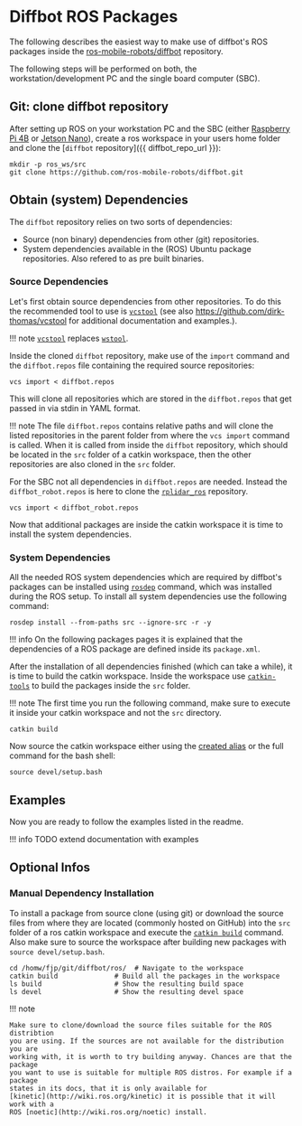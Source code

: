 # Diffbot ROS Packages

The following describes the easiest way to make use of diffbot's ROS packages inside the [ros-mobile-robots/diffbot](https://github.com/ros-mobile-robots/diffbot)
repository.

The following steps will be performed on both, the workstation/development PC and the single board computer (SBC).

## Git: clone diffbot repository

After setting up ROS on your workstation PC and the SBC (either [Raspberry Pi 4B](https://ros-mobile-robots.com/rpi-setup/) or [Jetson Nano](https://ros-mobile-robots.com/jetson-nano-setup/)),
create a ros workspace in your users home folder and clone the [`diffbot` repository]({{ diffbot_repo_url }}):

```
mkdir -p ros_ws/src
git clone https://github.com/ros-mobile-robots/diffbot.git
```

## Obtain (system) Dependencies

The `diffbot` repository relies on two sorts of dependencies:

- Source (non binary) dependencies from other (git) repositories.
- System dependencies available in the (ROS) Ubuntu package repositories. Also refered to as pre built binaries.


### Source Dependencies

Let's first obtain source dependencies from other repositories. 
To do this the recommended tool to use is [`vcstool`](http://wiki.ros.org/vcstool)
(see also https://github.com/dirk-thomas/vcstool for additional documentation and examples.).

!!! note
    [`vcstool`](http://wiki.ros.org/vcstool) replaces [`wstool`](http://wiki.ros.org/wstool).

Inside the cloned `diffbot` repository, 
make use of the `import` command and the `diffbot.repos` file containing the required source repositories:

```
vcs import < diffbot.repos
```

This will clone all repositories which are stored in the `diffbot.repos` that get passed in via stdin in YAML format.

!!! note
    The file `diffbot.repos` contains relative paths and will clone the listed repositories in the parent folder from where
    the `vcs import` command is called. When it is called from inside the `diffbot` repository, which should be located
    in the `src` folder of a catkin workspace, then the other repositories are also cloned in the `src` folder.

For the SBC not all dependencies in `diffbot.repos` are needed.
Instead the `diffbot_robot.repos` is here to clone the [`rplidar_ros`](https://github.com/Slamtec/rplidar_ros) repository.

```
vcs import < diffbot_robot.repos
```

Now that additional packages are inside the catkin workspace it is time to install the system dependencies.

### System Dependencies

All the needed ROS system dependencies which are required by diffbot's packages can be installed using
[`rosdep`](http://wiki.ros.org/rosdep) command, which was installed during the ROS setup.
To install all system dependencies use the following command:

```
rosdep install --from-paths src --ignore-src -r -y
```

!!! info
    On the following packages pages it is explained that the dependencies of a ROS package are defined inside its `package.xml`.
    
 
After the installation of all dependencies finished (which can take a while), it is time to build the catkin workspace. 
Inside the workspace use [`catkin-tools`](https://catkin-tools.readthedocs.io/en/latest/) to build the packages inside the `src` folder.

!!! note
    The first time you run the following command, make sure to execute it inside your catkin workspace and not the `src` directory.
    
```
catkin build
```

Now source the catkin workspace either using the [created alias](../ros-setup.md#environment-setup) or the full command for the bash shell:

```
source devel/setup.bash
```

## Examples

Now you are ready to follow the examples listed in the readme.

!!! info
    TODO extend documentation with examples


## Optional Infos

### Manual Dependency Installation

To install a package from source clone (using git) or download the source files from where they are located (commonly hosted on GitHub) into the `src` folder of a ros catkin workspace and execute the [`catkin build`](https://catkin-tools.readthedocs.io/en/latest/verbs/catkin_build.html) command. Also make sure to source the workspace after building new packages with `source devel/setup.bash`.

```console
cd /homw/fjp/git/diffbot/ros/  # Navigate to the workspace
catkin build              # Build all the packages in the workspace
ls build                  # Show the resulting build space
ls devel                  # Show the resulting devel space
```

!!! note

    Make sure to clone/download the source files suitable for the ROS distribtion
    you are using. If the sources are not available for the distribution you are
    working with, it is worth to try building anyway. Chances are that the package
    you want to use is suitable for multiple ROS distros. For example if a package
    states in its docs, that it is only available for
    [kinetic](http://wiki.ros.org/kinetic) it is possible that it will work with a
    ROS [noetic](http://wiki.ros.org/noetic) install.
